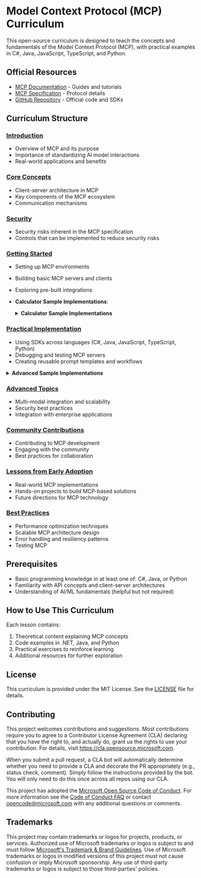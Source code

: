# Model Context Protocol (MCP) Curriculum

This open-source curriculum is designed to teach the concepts and fundamentals of the Model Context Protocol (MCP), with practical examples in C#, Java, JavaScript, TypeScript, and Python.

## Official Resources

- [MCP Documentation](https://modelcontextprotocol.io/) - Guides and tutorials
- [MCP Specification](https://spec.modelcontextprotocol.io/) - Protocol details
- [GitHub Repository](https://github.com/modelcontextprotocol) - Official code and SDKs

## Curriculum Structure

### [Introduction](./00-Introduction/README.md)
- Overview of MCP and its purpose
- Importance of standardizing AI model interactions
- Real-world applications and benefits

### [Core Concepts](./01-CoreConcepts/README.md)
- Client-server architecture in MCP
- Key components of the MCP ecosystem
- Communication mechanisms

### [Security](./02-Security/readme.md)
- Security risks inherent in the MCP specification
- Controls that can be implemented to reduce security risks

### [Getting Started](./03-GettingStarted/README.md)
- Setting up MCP environments
- Building basic MCP servers and clients
- Exploring pre-built integrations
- **Calculator Sample Implementations**:
  <details>
  <summary><strong>Calculator Sample Implementations</strong></summary>

  - [C# Calculator Server](./03-GettingStarted/samples/csharp/README.md)
  - [Java Calculator Server](./03-GettingStarted/samples/java/calculator/README.md)
  - [JavaScript Calculator Server](./03-GettingStarted/samples/javascript/README.md)
  - [Python Calculator Server](./03-GettingStarted/samples/python/mcp_calculator_server.py)
  - [TypeScript Calculator Server](./03-GettingStarted/samples/typescript/README.md)

</details>
  
### [Practical Implementation](./04-PracticalImplementation/README.md)
- Using SDKs across languages (C#, Java, JavaScript, TypeScript, Python)
- Debugging and testing MCP servers
- Creating reusable prompt templates and workflows
<details>
  <summary><strong>Advanced Sample Implementations</strong></summary>

  - [C# Sample](./04-PracticalImplementation/samples/csharp/README.md)
  - [Java Sample](./04-PracticalImplementation/samples/java/containerapp/README.md)
  - [JavaScript Sample](./04-PracticalImplementation/samples/javascript/README.md)
  - [Python Sample](./04-PracticalImplementation/samples/python/mcp_sample.py)
  - [TypeScript Sample](./04-PracticalImplementation/samples/typescript/README.md)

</details>

### [Advanced Topics](./05-AdvancedTopics/README.md)
- Multi-modal integration and scalability
- Security best practices
- Integration with enterprise applications

### [Community Contributions](./06-CommunityContributions/README.md)
- Contributing to MCP development
- Engaging with the community
- Best practices for collaboration

### [Lessons from Early Adoption](./07-CaseStudies/README.md)
- Real-world MCP implementations
- Hands-on projects to build MCP-based solutions
- Future directions for MCP technology

### [Best Practices](./08-BestPractices/README.md)
- Performance optimization techniques
- Scalable MCP architecture design
- Error handling and resiliency patterns
- Testing MCP

## Prerequisites

- Basic programming knowledge in at least one of: C#, Java, or Python
- Familiarity with API concepts and client-server architectures
- Understanding of AI/ML fundamentals (helpful but not required)

## How to Use This Curriculum

Each lesson contains:
1. Theoretical content explaining MCP concepts
2. Code examples in .NET, Java, and Python
3. Practical exercises to reinforce learning
4. Additional resources for further exploration

## License

This curriculum is provided under the MIT License. See the [LICENSE](./LICENSE) file for details.

## Contributing

This project welcomes contributions and suggestions.  Most contributions require you to agree to a
Contributor License Agreement (CLA) declaring that you have the right to, and actually do, grant us
the rights to use your contribution. For details, visit <https://cla.opensource.microsoft.com>.

When you submit a pull request, a CLA bot will automatically determine whether you need to provide
a CLA and decorate the PR appropriately (e.g., status check, comment). Simply follow the instructions
provided by the bot. You will only need to do this once across all repos using our CLA.

This project has adopted the [Microsoft Open Source Code of Conduct](https://opensource.microsoft.com/codeofconduct/).
For more information see the [Code of Conduct FAQ](https://opensource.microsoft.com/codeofconduct/faq/) or
contact [opencode@microsoft.com](mailto:opencode@microsoft.com) with any additional questions or comments.

## Trademarks

This project may contain trademarks or logos for projects, products, or services. Authorized use of Microsoft
trademarks or logos is subject to and must follow
[Microsoft's Trademark & Brand Guidelines](https://www.microsoft.com/legal/intellectualproperty/trademarks/usage/general).
Use of Microsoft trademarks or logos in modified versions of this project must not cause confusion or imply Microsoft sponsorship.
Any use of third-party trademarks or logos is subject to those third-parties' policies.
